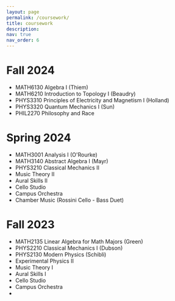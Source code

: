 ```yaml
---
layout: page
permalink: /coursework/
title: coursework
description: 
nav: true
nav_order: 6
---
```


# Fall 2024
- MATH6130 Algebra I (Thiem)
- MATH6210 Introduction to Topology I (Beaudry)
- PHYS3310 Principles of Electricity and Magnetism I (Holland)
- PHYS3320 Quantum Mechanics I (Sun)
- PHIL2270 Philosophy and Race
# Spring 2024
- MATH3001 Analysis I (O'Rourke)
- MATH3140 Abstract Algebra I (Mayr)
- PHYS3210 Classical Mechanics II 
- Music Theory II
- Aural Skills II
- Cello Studio 
- Campus Orchestra
- Chamber Music (Rossini Cello - Bass Duet)
# Fall 2023
- MATH2135 Linear Algebra for Math Majors (Green)
- PHYS2210 Classical Mechanics I (Dubson)
- PHYS2130 Modern Physics (Schibli)
- Experimental Physics II 
- Music Theory I
- Aural Skills I
- Cello Studio
- Campus Orchestra
- 